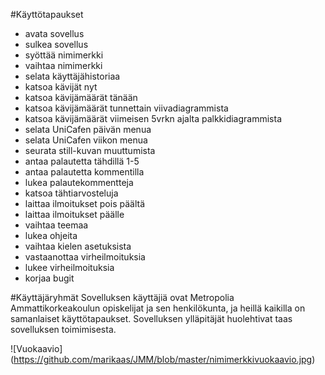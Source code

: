 #Käyttötapaukset

- avata sovellus
- sulkea sovellus
- syöttää nimimerkki
- vaihtaa nimimerkki
- selata käyttäjähistoriaa
- katsoa kävijät nyt
- katsoa kävijämäärät tänään
- katsoa kävijämäärät tunnettain viivadiagrammista
- katsoa kävijämäärät viimeisen 5vrkn ajalta palkkidiagrammista
- selata UniCafen päivän menua
- selata UniCafen viikon menua
- seurata still-kuvan muuttumista
- antaa palautetta tähdillä 1-5
- antaa palautetta kommentilla
- lukea palautekommentteja
- katsoa tähtiarvosteluja
- laittaa ilmoitukset pois päältä
- laittaa ilmoitukset päälle
- vaihtaa teemaa
- lukea ohjeita
- vaihtaa kielen asetuksista
- vastaanottaa virheilmoituksia
- lukee virheilmoituksia
- korjaa bugit

#Käyttäjäryhmät
Sovelluksen käyttäjiä ovat Metropolia Ammattikorkeakoulun opiskelijat ja sen henkilökunta, 
ja heillä kaikilla on samanlaiset käyttötapaukset. Sovelluksen ylläpitäjät huolehtivat taas 
sovelluksen toimimisesta. 

![Vuokaavio] (https://github.com/marikaas/JMM/blob/master/nimimerkkivuokaavio.jpg)
